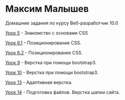 # Максим Малышев
Домашние задания по курсу  Веб-разработчик 10.0

[Урок 5](https://max72rus.github.io/%D0%A3%D1%80%D0%BE%D0%BA%205/#block-1/ "ссылка на сайт") - Знакомство с основами CSS

[Урок 6.1](https://codepen.io/Max72/full/JrbMQe/ "ссылка на сайт") - Позиционирование CSS.

[Урок 6.2](https://codepen.io/Max72/full/boBYaQ/ "ссылка на сайт") - Позиционирование CSS.

[Урок 9](https://max72rus.github.io/leasson_9/ "ссылка на сайт") - Верстка при помощи bootstrap3.

[Урок 10](https://max72rus.github.io/leasson_9/ "ссылка на сайт") - Верстка при помощи bootstrap3.

[Урок 13](https://max72rus.github.io/leason13/ "ссылка на сайт") -  Адаптивная верстка.

[Урок 14](https://max72rus.github.io/leason14/ "ссылка на сайт") -  Подготовка файлов. Верстка шапки сайта.
